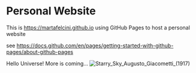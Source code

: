# Personal Website
This is https://martafelcini.github.io 
using GitHub Pages to host a personal website

see https://docs.github.com/en/pages/getting-started-with-github-pages/about-github-pages

Hello Universe!
More is coming...
![Starry_Sky_Augusto_Giacometti_(1917)](https://user-images.githubusercontent.com/39876967/188236115-a7769732-4f78-44a9-95d0-adeeb070aa02.jpg)
